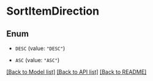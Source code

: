 # SortItemDirection

## Enum


* `DESC` (value: `"DESC"`)

* `ASC` (value: `"ASC"`)


[[Back to Model list]](../README.md#documentation-for-models) [[Back to API list]](../README.md#documentation-for-api-endpoints) [[Back to README]](../README.md)


